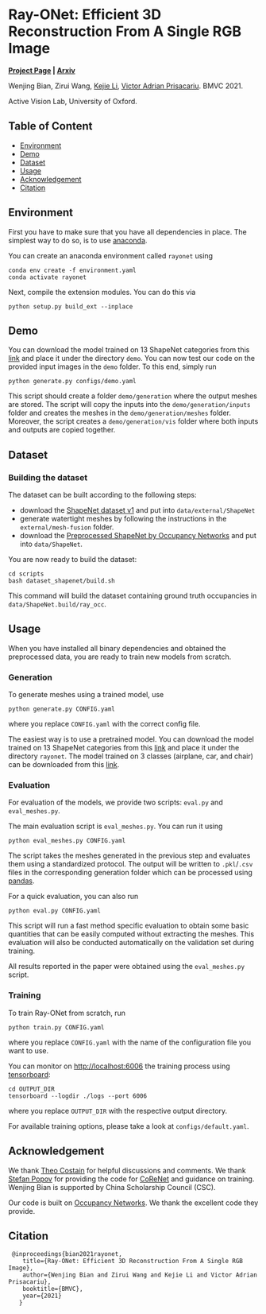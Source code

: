 # Ray-ONet: Efficient 3D Reconstruction From A Single RGB Image
**[Project Page](https://rayonet.active.vision/) | [Arxiv](http://arxiv.org/abs/2107.01899)**

Wenjing Bian, 
Zirui Wang, 
[Kejie Li](https://likojack.github.io/kejieli/#/home), 
[Victor Adrian Prisacariu](http://www.robots.ox.ac.uk/~victor/). BMVC 2021.

Active Vision Lab, University of Oxford.


## Table of Content
- [Environment](#Environment)
- [Demo](#Demo)
- [Dataset](#Dataset)
- [Usage](#Usage)
- [Acknowledgement](#Acknowledgement)
- [Citation](#citation)

## Environment
First you have to make sure that you have all dependencies in place.
The simplest way to do so, is to use [anaconda](https://www.anaconda.com/). 

You can create an anaconda environment called `rayonet` using
```
conda env create -f environment.yaml
conda activate rayonet
```

Next, compile the extension modules.
You can do this via
```
python setup.py build_ext --inplace
```

## Demo
You can download the model trained on 13 ShapeNet categories from this [link](https://drive.google.com/file/d/13bqvif27cNJJ5SzNtM4quttLoEy08pfH/view?usp=sharing) 
and place it under the directory `demo`.
You can now test our code on the provided input images in the `demo` folder.
To this end, simply run
```
python generate.py configs/demo.yaml
```
This script should create a folder `demo/generation` where the output meshes are stored.
The script will copy the inputs into the `demo/generation/inputs` folder and creates the meshes in the `demo/generation/meshes` folder.
Moreover, the script creates a `demo/generation/vis` folder where both inputs and outputs are copied together.

## Dataset

### Building the dataset
The dataset can be built according to the following steps:
* download the [ShapeNet dataset v1](https://www.shapenet.org/) and put into `data/external/ShapeNet`
* generate watertight meshes by following the instructions in the `external/mesh-fusion` folder. 
* download the [Preprocessed ShapeNet by Occupancy Networks](https://s3.eu-central-1.amazonaws.com/avg-projects/occupancy_networks/data/dataset_small_v1.1.zip) and put into `data/ShapeNet`.

You are now ready to build the dataset:
```
cd scripts
bash dataset_shapenet/build.sh
``` 

This command will build the dataset containing ground truth occupancies in `data/ShapeNet.build/ray_occ`.

## Usage
When you have installed all binary dependencies and obtained the preprocessed data, you are ready to train new models from scratch.
### Generation
To generate meshes using a trained model, use
```
python generate.py CONFIG.yaml
```
where you replace `CONFIG.yaml` with the correct config file.

The easiest way is to use a pretrained model.
You can download the model trained on 13 ShapeNet categories from this [link](https://drive.google.com/file/d/13bqvif27cNJJ5SzNtM4quttLoEy08pfH/view?usp=sharing) 
and place it under the directory `rayonet`.
The model trained on 3 classes (airplane, car, and chair) can be downloaded from this [link](https://drive.google.com/file/d/1XQykHK-5trfZYlD-uoV52hjEHV2PuyfW/view?usp=sharing).
### Evaluation
For evaluation of the models, we provide two scripts: `eval.py` and `eval_meshes.py`.

The main evaluation script is `eval_meshes.py`.
You can run it using
```
python eval_meshes.py CONFIG.yaml
```
The script takes the meshes generated in the previous step and evaluates them using a standardized protocol.
The output will be written to `.pkl`/`.csv` files in the corresponding generation folder which can be processed using [pandas](https://pandas.pydata.org/).

For a quick evaluation, you can also run
```
python eval.py CONFIG.yaml
```
This script will run a fast method specific evaluation to obtain some basic quantities that can be easily computed without extracting the meshes.
This evaluation will also be conducted automatically on the validation set during training.

All results reported in the paper were obtained using the `eval_meshes.py` script.

### Training
To train Ray-ONet from scratch, run
```
python train.py CONFIG.yaml
```
where you replace `CONFIG.yaml` with the name of the configuration file you want to use.

You can monitor on <http://localhost:6006> the training process using [tensorboard](https://www.tensorflow.org/guide/summaries_and_tensorboard):
```
cd OUTPUT_DIR
tensorboard --logdir ./logs --port 6006
```
where you replace `OUTPUT_DIR` with the respective output directory.

For available training options, please take a look at `configs/default.yaml`.
## Acknowledgement
We thank [Theo Costain](https://www.robots.ox.ac.uk/~costain/) for helpful discussions and comments. We thank [Stefan Popov](https://www.popov.im/) for providing the code for 
[CoReNet](https://arxiv.org/abs/2004.12989) and guidance on training. Wenjing Bian is supported by China Scholarship Council (CSC).
 
Our code is built on [Occupancy Networks](https://github.com/autonomousvision/occupancy_networks). We thank the excellent code they provide.

## Citation
```
 @inproceedings{bian2021rayonet,
	title={Ray-ONet: Efficient 3D Reconstruction From A Single RGB Image}, 
	author={Wenjing Bian and Zirui Wang and Kejie Li and Victor Adrian Prisacariu},
	booktitle={BMVC},
	year={2021}
   }
```